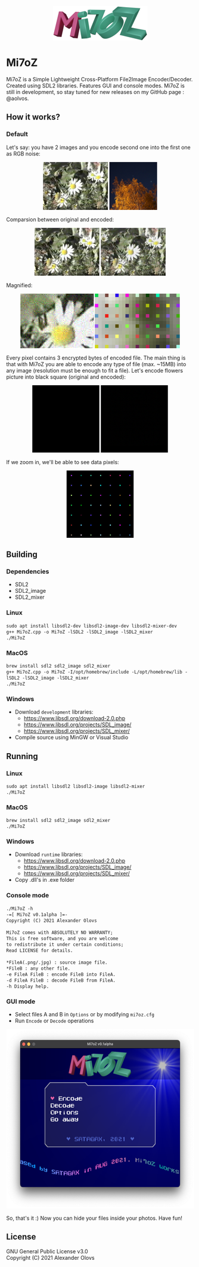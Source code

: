 <div align="center">
  <img src="https://github.com/aolvos/Mi7oZ/blob/main/src/res/raw/logo.png"/>
</div>

# Mi7oZ
Mi7oZ is a Simple Lightweight Cross-Platform File2Image Encoder/Decoder. Created using SDL2 libraries. Features GUI and console modes. Mi7oZ is still in development, so stay tuned for new releases on my GitHub page : @aolvos.

## How it works?

### Default
Let's say: you have 2 images and you encode second one into the first one as RGB noise:
<div align="center">
  <img width=174 height=128 src="https://github.com/aolvos/Mi7oZ/blob/main/samples/sample3.png"/>
  <img width=128 height=128 src="https://github.com/aolvos/Mi7oZ/blob/main/samples/sample1.png"/>
</div>

Comparsion between original and encoded:
<div align="center">
  <img width=174 height=128 src="https://github.com/aolvos/Mi7oZ/blob/main/samples/sample3.png"/>
  <img width=174 height=128 src="https://github.com/aolvos/Mi7oZ/blob/main/samples/merged/sample3+1.png"/>
</div>

Magnified:
<div align="center">
  <img width=197 height=146 src="https://github.com/aolvos/Mi7oZ/blob/main/samples/merged/sample3+1_1.png"/>
  <img width=228 height=146 src="https://github.com/aolvos/Mi7oZ/blob/main/samples/merged/sample3+1_2.png"/>
</div>

Every pixel contains 3 encrypted bytes of encoded file. The main thing is that with Mi7oZ you are able to encode any type of file (max. ~15MB) into any image (resolution must be enough to fit a file). Let's encode flowers picture into black square (original and encoded):
<div align="center">
  <img width=180 height=180 src="https://github.com/aolvos/Mi7oZ/blob/main/samples/sample2.png"/>
  <img width=180 height=180 src="https://github.com/aolvos/Mi7oZ/blob/main/samples/merged/sample2+3.png"/>
</div>

If we zoom in, we'll be able to see data pixels:
<div align="center">
  <img width=180 height=180 src="https://github.com/aolvos/Mi7oZ/blob/main/samples/merged/sample2+3_1.png"/>
</div>

## Building

### Dependencies
* SDL2
* SDL2_image
* SDL2_mixer

### Linux
```
sudo apt install libsdl2-dev libsdl2-image-dev libsdl2-mixer-dev
g++ Mi7oZ.cpp -o Mi7oZ -lSDL2 -lSDL2_image -lSDL2_mixer
./Mi7oZ
```

### MacOS
```
brew install sdl2 sdl2_image sdl2_mixer
g++ Mi7oZ.cpp -o Mi7oZ -I/opt/homebrew/include -L/opt/homebrew/lib -lSDL2 -lSDL2_image -lSDL2_mixer
./Mi7oZ
```

### Windows
* Download `development` libraries:
  * https://www.libsdl.org/download-2.0.php
  * https://www.libsdl.org/projects/SDL_image/
  * https://www.libsdl.org/projects/SDL_mixer/
* Compile source using MinGW or Visual Studio

## Running

### Linux
```
sudo apt install libsdl2 libsdl2-image libsdl2-mixer
./Mi7oZ
```

### MacOS
```
brew install sdl2 sdl2_image sdl2_mixer
./Mi7oZ
```

### Windows
* Download `runtime` libraries:
  * https://www.libsdl.org/download-2.0.php
  * https://www.libsdl.org/projects/SDL_image/
  * https://www.libsdl.org/projects/SDL_mixer/
* Copy .dll's in .exe folder

### Console mode
```
./Mi7oZ -h
-=[ Mi7oZ v0.1alpha ]=-
Copyright (C) 2021 Alexander Olovs

Mi7oZ comes with ABSOLUTELY NO WARRANTY;
This is free software, and you are welcome
to redistribute it under certain conditions;
Read LICENSE for details.

*FileA(.png/.jpg) : source image file.
*FileB : any other file.
-e FileA FileB : encode FileB into FileA.
-d FileA FileB : decode FileB from FileA.
-h Display help.
```

### GUI mode
* Select files A and B in `Options` or by modifying `mi7oz.cfg`
* Run `Encode` or `Decode` operations

<div align="center">
  <img width=582 height=480 src="https://github.com/aolvos/Mi7oZ/blob/main/misc/gui.png"/>
</div>

So, that's it :) Now you can hide your files inside your photos. Have fun!

## License
GNU General Public License v3.0\
Copyright (C) 2021 Alexander Olovs
